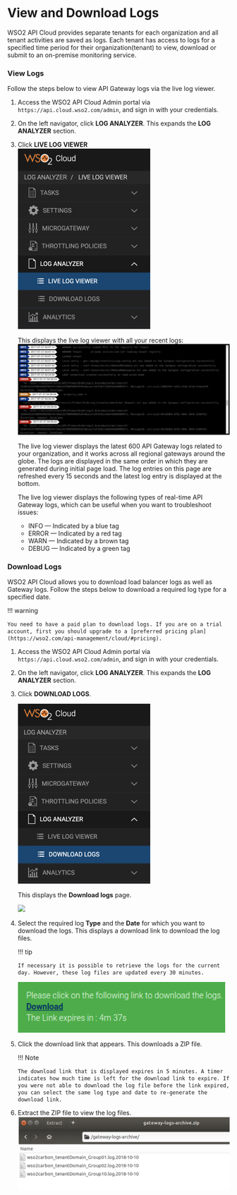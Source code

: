 # View and Download Logs

WSO2 API Cloud provides separate tenants for each organization and all
tenant activities are saved as logs. Each tenant has access to 
logs for a specified time period for their organization(tenant) to view,
download or submit to an on-premise monitoring service.


### View Logs

Follow the steps below to view API Gateway logs via the live log viewer.

1.  Access the WSO2 API Cloud Admin portal via
    `https://api.cloud.wso2.com/admin`, and sign in with your credentials.
2.  On the left navigator, click **LOG ANALYZER**. This expands the **LOG ANALYZER** section. 
3.  Click **LIVE LOG VIEWER**   
    ![](../../assets/img/learn/cloud-administration/live-log-viewer.png)</br>

    This displays the live log viewer with all your recent logs:</br>
    ![](../../assets/img/learn/cloud-administration/live-log.png)</br>

    The live log viewer displays the latest 600 API Gateway logs related to your       organization, and it works across all regional gateways around the globe. The logs are displayed in the same order in which they are generated during initial page load. The log entries on this page are refreshed every 15 seconds and the latest log entry is displayed at the bottom.

    The live log viewer displays the following types of real-time API Gateway logs, which can be useful when you want to troubleshoot issues:

    -   INFO — Indicated by a blue tag
    -   ERROR — Indicated by a red tag
    -   WARN — Indicated by a brown tag
    -   DEBUG — Indicated by a green tag


### Download Logs

WSO2 API Cloud allows you to download load balancer logs as well as Gateway logs. Follow the steps below to download a required log type for a specified date.

!!! warning
    
    You need to have a paid plan to download logs. If you are on a trial account, first you should upgrade to a [preferred pricing plan](https://wso2.com/api-management/cloud/#pricing).
    

1.  Access the WSO2 API Cloud Admin portal via
    `https://api.cloud.wso2.com/admin`, and sign in with your credentials.
2.  On the left navigator, click **LOG ANALYZER**. This expands the **LOG ANALYZER** section.
3.  Click **DOWNLOAD LOGS**.
 
    ![](../../assets/img/learn/cloud-administration/download-logs.png)
 
    This displays the **Download logs** page.

    ![](../../assets/img/learn/cloud-administration/download-log-files.png)

4.  Select the required log **Type** and the **Date** for which you want to download the logs. This displays a download link to download the log files.

    !!! tip
    
        If necessary it is possible to retrieve the logs for the current day. However, these log files are updated every 30 minutes.
    

    ![](../../assets/img/learn/cloud-administration/download-logs-timer.png)

5.  Click the download link that appears. This downloads a ZIP file.

    !!! Note
    
        The download link that is displayed expires in 5 minutes. A timer indicates how much time is left for the download link to expire. If you were not able to download the log file before the link expired, you can select the same log type and date to re-generate the download link.


6.  Extract the ZIP file to view the log files.
    ![](../../assets/img/learn/cloud-administration/extracted-log-files.png)
